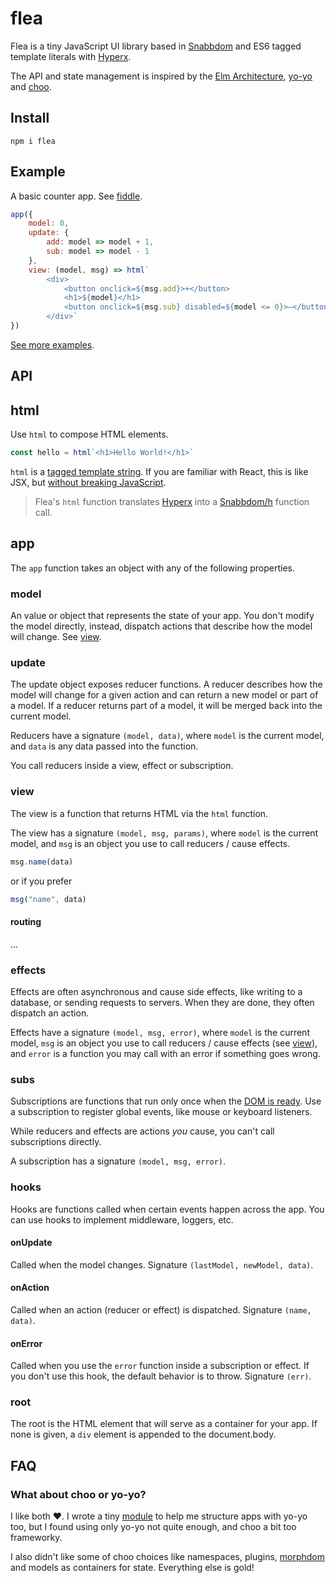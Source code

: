 # flea

Flea is a tiny JavaScript UI library based in [Snabbdom] and ES6 tagged template literals with [Hyperx].

The API and state management is inspired by the [Elm Architecture], [yo-yo] and [choo].

## Install

```
npm i flea
```

## Example

A basic counter app. See [fiddle](https://jsfiddle.net/jbucaran/epo7fexz/10/).

```js
app({
    model: 0,
    update: {
        add: model => model + 1,
        sub: model => model - 1
    },
    view: (model, msg) => html`
        <div>
            <button onclick=${msg.add}>+</button>
            <h1>${model}</h1>
            <button onclick=${msg.sub} disabled=${model <= 0}>–</button>
        </div>`
})
```

[See more examples](https://flea.gomix.me/).

## API

## html

Use `html` to compose HTML elements.

```js
const hello = html`<h1>Hello World!</h1>`
```

`html` is a [tagged template string](https://developer.mozilla.org/en-US/docs/Web/JavaScript/Reference/Template_literals). If you are familiar with React, this is like JSX, but [without breaking JavaScript](https://github.com/substack/hyperx/issues/2).

> Flea's `html` function translates [Hyperx] into a [Snabbdom/h](https://github.com/snabbdom/snabbdom/blob/master/src/h.ts) function call.

## app

The `app` function takes an object with any of the following properties.

### model

An value or object that represents the state of your app. You don't modify the model directly, instead, dispatch actions that describe how the model will change. See [view](#view).

### update

The update object exposes reducer functions. A reducer describes how the model will change for a given action and can return a new model or part of a model. If a reducer returns part of a model, it will be merged back into the current model.

Reducers have a signature `(model, data)`, where `model` is the current model, and `data` is any data passed into the function.

You call reducers inside a view, effect or subscription.

### view

The view is a function that returns HTML via the `html` function.

The view has a signature `(model, msg, params)`, where `model` is the current model, and `msg` is an object you use to call reducers / cause effects.

```js
msg.name(data)
```

or if you prefer

```js
msg("name", data)
```

#### routing

...

### effects

Effects are often asynchronous and cause side effects, like writing to a database, or sending requests to servers. When they are done, they often dispatch an action.

Effects have a signature `(model, msg, error)`, where `model` is the current model, `msg` is an object you use to call reducers / cause effects (see [view](#view)), and `error` is a function you may call with an error if something goes wrong.

### subs

Subscriptions are functions that run only once when the [DOM is ready](https://developer.mozilla.org/en-US/docs/Web/Events/DOMContentLoaded). Use a subscription to register global events, like mouse or keyboard listeners.

While reducers and effects are actions _you_ cause, you can't call subscriptions directly.

A subscription has a signature `(model, msg, error)`.

### hooks

Hooks are functions called when certain events happen across the app. You can use hooks to implement middleware, loggers, etc.

#### onUpdate

Called when the model changes. Signature `(lastModel, newModel, data)`.

#### onAction

Called when an action (reducer or effect) is dispatched. Signature `(name, data)`.

#### onError

Called when you use the `error` function inside a subscription or effect. If you don't use this hook, the default behavior is to throw. Signature `(err)`.

### root

The root is the HTML element that will serve as a container for your app. If none is given, a `div` element is appended to the document.body.

## FAQ

### What about choo or yo-yo?

I like both :heart:. I wrote a tiny [module](https://www.npmjs.com/package/yo-yo-app) to help me structure apps with yo-yo too, but I found using only yo-yo not quite enough, and choo a bit too frameworky.

I also didn't like some of choo choices like namespaces, plugins, [morphdom](https://github.com/patrick-steele-idem/morphdom) and models as containers for state. Everything else is gold!


[Snabbdom]: https://github.com/snabbdom/snabbdom
[Hyperx]: https://github.com/substack/hyperx
[Elm Architecture]: https://guide.elm-lang.org/architecture
[yo-yo]: https://github.com/maxogden/yo-yo
[choo]: https://github.com/yoshuawuyts/choo